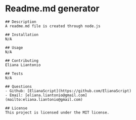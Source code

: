 # Readme.md generator

    ## Description
    A readme.md file is created through node.js

    ## Installation
    N/A

    ## Usage
    N/A

    ## Contributing
    Eliana Liantonio
    
    ## Tests
    N/A

    ## Questions
    - Github: [ElianaScript](https://github.com/ElianaScript)
    - Email: [eliana.liantonio@gmail.com](mailto:eliana.liantonio@gmail.com)

    ## License
    This project is licensed under the MIT license.
    